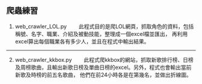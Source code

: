 ## 爬蟲練習
1. web_crawler_LOL.py
   　　此程式目的是爬LOL網頁，抓取角色的資料，包括稱號、名字、職業、介紹及被動技能，整理成一個excel檔並匯出，
   再利用excel算出每個職業各有多少人，並且在程式中輸出結果。
  ***
2. web_crawler_kkbox.py
   　　此程式爬kkbox的網站，抓取新歌排行榜、日榜及周榜歌曲，且輸出新歌日榜及單曲日榜的excel。另外，程式也會輸出當前新歌及時榜的前五名歌曲，
   他們在前24小時各是在第幾名，並做出折線圖。
